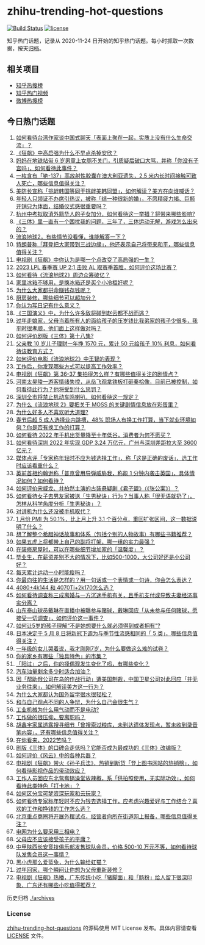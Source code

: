 # zhihu-trending-hot-questions

[![Build Status](https://github.com/justjavac/zhihu-trending-hot-questions/workflows/ci/badge.svg?branch=master)](https://github.com/justjavac/zhihu-trending-hot-questions/actions)
[![license](https://img.shields.io/github/license/justjavac/zhihu-trending-hot-questions)](https://github.com/justjavac/zhihu-trending-hot-questions/blob/master/LICENSE)

知乎热门话题，记录从 2020-11-24
日开始的知乎热门话题。每小时抓取一次数据，按天[归档](./archives)。

## 相关项目

- [知乎热搜榜](https://github.com/justjavac/zhihu-trending-top-search)
- [知乎热门视频](https://github.com/justjavac/zhihu-trending-hot-video)
- [微博热搜榜](https://github.com/justjavac/weibo-trending-hot-search)

## 今日热门话题

<!-- BEGIN -->
<!-- 最后更新时间 Wed Feb 01 2023 05:10:07 GMT+0800 (China Standard Time) -->

1. [如何看待台湾作家谈中国式聊天「表面上聚在一起，实质上没有什么生命交流」？](https://www.zhihu.com/question/580913063)
1. [《狂飙》中高启强为什么不早点杀掉安欣？](https://www.zhihu.com/question/580904390)
1. [妈妈在地铁站带 6 岁男童上女厕不关门，引质疑后破口大骂，并称「你没有子宫吗」，如何看待此事件？](https://www.zhihu.com/question/581423038)
1. [一枚含有「铯-137」高放射性胶囊在澳大利亚遗失，2.5 米内长时间接触可致人死亡，哪些信息值得关注？](https://www.zhihu.com/question/581320656)
1. [美防长宣称「挑衅韩国等同于挑衅美韩同盟」，如何解读？美方在向谁喊话？](https://www.zhihu.com/question/581512405)
1. [年轻人只领证不办席引热议，被称「结一种很新的婚」，不愿精疲力竭、巨额开销只为体面，结婚仪式感很重要吗？](https://www.zhihu.com/question/581088220)
1. [杭州中考拟取消外籍华人的子女加分，如何看待这一举措？将带来哪些影响?](https://www.zhihu.com/question/581528106)
1. [《三体》里一直有一个困扰我的问题，三年了，三体运动无解，游戏怎么出来的？](https://www.zhihu.com/question/574854757)
1. [流浪地球2，有些情节没看懂，谁能解答一下？](https://www.zhihu.com/question/580359331)
1. [特朗普称「拜登把大家带到三战边缘」，他还表示自己将带来和平，哪些信息值得关注？](https://www.zhihu.com/question/581255652)
1. [电视剧《狂飙》中你认为是哪一个点改变了高启强的一生？](https://www.zhihu.com/question/581122615)
1. [2023 LPL 春季赛 UP 2:1 击败 AL 取赛季首胜，如何评价这场比赛？](https://www.zhihu.com/question/581527246)
1. [如何看待《流浪地球2》周边众筹破亿？](https://www.zhihu.com/question/581287265)
1. [家里冰箱不够用，是换冰箱还是买个小冷柜好呢？](https://www.zhihu.com/question/332833652)
1. [为什么大家都拼命赚钱存钱呢？](https://www.zhihu.com/question/576972251)
1. [厨房装修，哪些细节可以超加分？](https://www.zhihu.com/question/455637837)
1. [你认为写日记有什么意义？](https://www.zhihu.com/question/578669354)
1. [《三国演义》中，为什么许多敌将碰到赵云都不战而逃？](https://www.zhihu.com/question/501241464)
1. [过年走娘家，父母当着所有人的面给孩子的压岁钱比我弟家的孩子少很多，我平时很孝顺，他们面上这样做对吗？](https://www.zhihu.com/question/581197964)
1. [如何评价剧版《三体》第十八集?](https://www.zhihu.com/question/581544236)
1. [父亲教 10 岁儿子理财一年挣 1570 元，累计 50 元给孩子 10% 利息，如何看待该教育方式？](https://www.zhihu.com/question/581338674)
1. [如何评价电影《流浪地球2》中王智的表现？](https://www.zhihu.com/question/580183941)
1. [工作后，你发现哪些方式可以提高工作效率？](https://www.zhihu.com/question/42470807)
1. [电视剧《狂飙》第 36-37 集拍得怎么样？有哪些值得关注的剧情点？](https://www.zhihu.com/question/580867259)
1. [河南太昊陵一游客情绪失控，从岳飞观拿铁板打砸秦桧像，目前已被控制，如何看待此行为？他将受到什么惩罚？](https://www.zhihu.com/question/581423763)
1. [深圳全市将禁止机动车鸣喇叭，如何看待这一规定？](https://www.zhihu.com/question/581317558)
1. [为什么《流浪地球 2》要把关于 MOSS 的关键剧情信息放在彩蛋里？](https://www.zhihu.com/question/580374161)
1. [为什么好多人不喜欢听大道理?](https://www.zhihu.com/question/22253738)
1. [春节后超 5 成人选择业内跳槽，48% 职场人有换工作打算，当下就业环境如何？你是否有换工作的打算？](https://www.zhihu.com/question/581329484)
1. [如何看待 2022 年手机出货量降至十年低谷，消费者为何不愿买？](https://www.zhihu.com/question/581261452)
1. [如何看待深圳 2022 年实现 GDP 3.24 万亿元，广州与深圳差距拉大至 3600 亿元？](https://www.zhihu.com/question/581040923)
1. [媒体点评「专家称年轻时不应为钱选择工作」，称「这是正确的废话」，选工作时应该看重什么？](https://www.zhihu.com/question/581515189)
1. [英前首相约翰逊称「普京曾用导弹威胁我，称能 1 分钟内袭击英国」，具体情况如何？如何看待？](https://www.zhihu.com/question/581317542)
1. [如何评价宋威龙、井柏然主演的古装悬疑剧《君子盟》（《张公案》）？](https://www.zhihu.com/question/581269414)
1. [如何看待女子去男友家被送「生男秘诀」行为？当事人称「很无语就扔了」，怎样从科学角度分析「生男秘诀」？](https://www.zhihu.com/question/581310177)
1. [对讲机为什么还没被手机取代？](https://www.zhihu.com/question/572743422)
1. [1 月份 PMI 为 50.1%，比上月上升 3.1 个百分点，重回扩张区间，这一数据说明了什么？](https://www.zhihu.com/question/581442356)
1. [想了解整个希腊神话故事和体系（包括个别的人物故事）有哪些书籍推荐？](https://www.zhihu.com/question/570563898)
1. [如果五虎上将都带上自己的副将打架，哪一组的实力最强？](https://www.zhihu.com/question/554530796)
1. [在装修房屋时，可以在哪些细节增加家的「温馨度」？](https://www.zhihu.com/question/581144150)
1. [毕业生，在薪资差别不大的情况下，比如500-1000，大公司好还是小公司好？](https://www.zhihu.com/question/577284000)
1. [每天累计运动一小时能瘦吗？](https://www.zhihu.com/question/576661970)
1. [你最向往的生活是怎样的？用一句话或一个表情或一句诗，你会怎么表达？](https://www.zhihu.com/question/581220711)
1. [4080+4k144 和 4070Ti+2k170怎么选？](https://www.zhihu.com/question/580684921)
1. [如何看待调查称三成离婚与一方沉迷手机有关，且手机支付或导致夫妻经济事实分离？](https://www.zhihu.com/question/581236024)
1. [山东泰山球员戴琳在直播中被曝参与赌球，戴琳回应「从未参与任何赌球，愿接受一切调查」，如何评价这一事件？](https://www.zhihu.com/question/581371557)
1. [如何让5岁的孩子理解“不是她想要什么就必须得到或者拥有”?](https://www.zhihu.com/question/440219401)
1. [日本决定于 5 月 8 日将新冠下调为与季节性流感相同的「 5 类」，哪些信息值得关注？](https://www.zhihu.com/question/580800579)
1. [一年级的女儿哭着说，我才刚刚7岁，为什么要做这么难的试卷？](https://www.zhihu.com/question/581155237)
1. [你的家乡有哪些「独具特色」的市集？](https://www.zhihu.com/question/578264180)
1. [「阳过」之后，你的择偶观发生变化了吗，有哪些变化？](https://www.zhihu.com/question/579007306)
1. [汽车油量剩余多少时适合加油？](https://www.zhihu.com/question/569469560)
1. [因「帮助俄公司在乌的作战行动」遭美国制裁，中国卫星公司对此回应「并无业务往来」，如何解读美方这一行为？](https://www.zhihu.com/question/581272789)
1. [为什么大家都认为国外留学很水很轻松？](https://www.zhihu.com/question/580643256)
1. [和与自己观点不同的人争辩，为什么自己会很生气？](https://www.zhihu.com/question/578922652)
1. [工业机械为什么用气动而不是电动?](https://www.zhihu.com/question/342598633)
1. [工作做的很压抑，要离职吗？](https://www.zhihu.com/question/581390004)
1. [胡鑫宇家属透露搜寻细节「曾搜索过粮库，未到达遗体发现点，暂未收到录音笔内容」，还有哪些信息值得关注？](https://www.zhihu.com/question/581407803)
1. [在你看来，2022苦吗？](https://www.zhihu.com/question/579001981)
1. [剧版《三体》的口碑会走低吗？它能否成为最成功的《三体》改编版？](https://www.zhihu.com/question/579077898)
1. [如何评价《风云》中的各种兵器？](https://www.zhihu.com/question/580958213)
1. [电视剧《狂飙》带火《孙子兵法》，热销到断货「登上图书网站的热销榜」，如何看待影视作品的带动效应？](https://www.zhihu.com/question/581310233)
1. [工作人员回应东北鸳鸯锅澡堂放辣椒，系「供拍照使用，无实际功效」，如何看待此类特色「打卡地」？](https://www.zhihu.com/question/580974942)
1. [如何区分宝可梦资深玩家和云玩家？](https://www.zhihu.com/question/505606953)
1. [如何看待专家称年轻时不应为钱去选择工作，应考虑兴趣爱好与工作结合？喜欢的工作和挣钱的工作怎么选？](https://www.zhihu.com/question/581418574)
1. [北京重点商圈将开展外摆试点，经营者向所在街道网上报备，哪些信息值得关注？](https://www.zhihu.com/question/581339099)
1. [电网为什么要采用三相电？](https://www.zhihu.com/question/580240092)
1. [父母应不应该接受孩子的平庸？](https://www.zhihu.com/question/577649830)
1. [中甲陕西长安竞技俱乐部发售球队会员，价格 500-10 万元不等，如何看待球队发售会员这一事情？](https://www.zhihu.com/question/581330516)
1. [黑小虎那么爱蓝兔，为什么输给虹猫？](https://www.zhihu.com/question/377815062)
1. [过年回家，哪个瞬间让你想为父母重新装修？](https://www.zhihu.com/question/580955161)
1. [电视剧《狂飙》热播，广东传统小吃「猪脚面」和「肠粉」给人留下很深印象，广东还有哪些小吃值得推荐？](https://www.zhihu.com/question/581175337)

<!-- END -->

历史归档 [./archives](./archives)

### License

[zhihu-trending-hot-questions](https://github.com/justjavac/zhihu-trending-hot-questions)
的源码使用 MIT License 发布。具体内容请查看 [LICENSE](./LICENSE) 文件。
